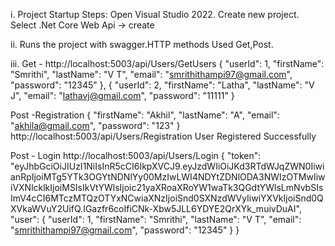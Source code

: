 i. Project Startup Steps:
Open Visual Studio 2022.
Create new project.
Select .Net Core Web Api -> create

ii. Runs the project with swagger.HTTP methods Used Get,Post.

iii. Get - http://localhost:5003/api/Users/GetUsers
 {
    "userId": 1,
    "firstName": "Smrithi",
    "lastName": "V T",
    "email": "smrithithampi97@gmail.com",
    "password": "12345"
  },
  {
    "userId": 2,
    "firstName": "Latha",
    "lastName": "V J",
    "email": "lathavj@gmail.com",
    "password": "11111"
  }

  Post -Registration
  {
  "firstName": "Akhil",
  "lastName": "A",
  "email": "akhila@gmail.com",
  "password": "123"
}
  http://localhost:5003/api/Users/Registration
User Registered Successfully

Post - Login
http://localhost:5003/api/Users/Login
{
  "token": "eyJhbGciOiJIUzI1NiIsInR5cCI6IkpXVCJ9.eyJzdWIiOiJKd3RTdWJqZWN0IiwianRpIjoiMTg5YTk3OGYtNDNlYy00MzIwLWI4NDYtZDNlODA3NWIzOTMwIiwiVXNlcklkIjoiMSIsIkVtYWlsIjoic21yaXRoaXRoYW1waTk3QGdtYWlsLmNvbSIsImV4cCI6MTczMTQzOTYxNCwiaXNzIjoiSnd0SXNzdWVyIiwiYXVkIjoiSnd0QXVkaWVuY2UifQ.IGazfr6coIfiCNk-Xbw5JLL6YDYE2QrXYk_muivDuAI",
  "user": {
    "userId": 1,
    "firstName": "Smrithi",
    "lastName": "V T",
    "email": "smrithithampi97@gmail.com",
    "password": "12345"
  }
}

